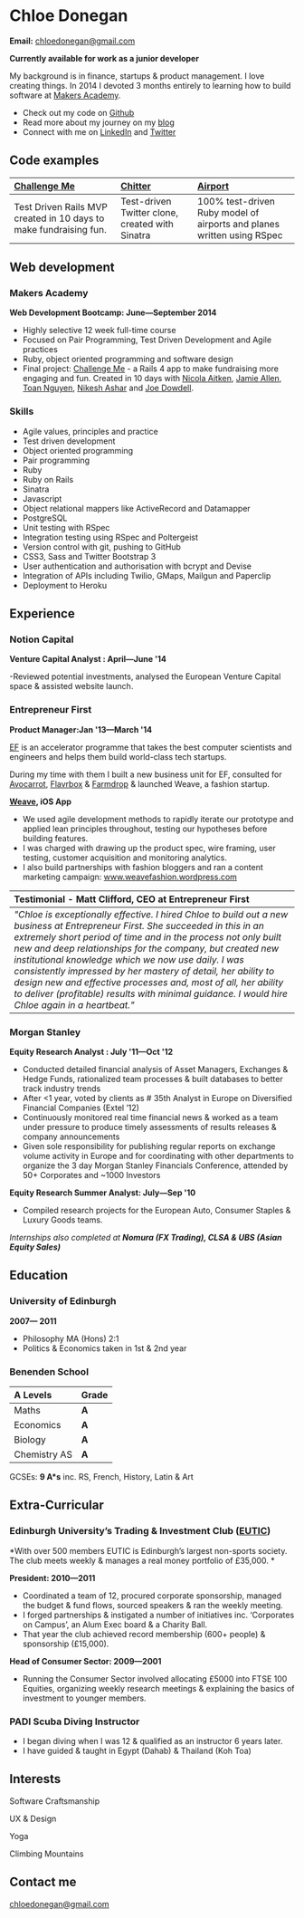 Chloe Donegan
==============

**Email:** [chloedonegan@gmail.com]

**Currently available for work as a junior developer**

My background is in finance, startups & product management.
I love creating things. In 2014 I devoted 3 months entirely to learning how to build software at [Makers Academy].

- Check out my code on [Github]
- Read more about my journey on my [blog]
- Connect with me on [LinkedIn] and [Twitter]

Code examples
-------------

| [Challenge Me] | [Chitter] | [Airport] |
|:--------------- |:-------- |:--------- |
| Test Driven Rails MVP created in 10 days to make fundraising fun. | Test-driven Twitter clone, created with Sinatra | 100% test-driven Ruby model of airports and planes written using RSpec |


Web development
---------------
### Makers Academy
**Web Development Bootcamp: June&mdash;September 2014**

- Highly selective 12 week full-time course
- Focused on Pair Programming, Test Driven Development and Agile practices
- Ruby, object oriented programming and software design
- Final project: [Challenge Me] - a Rails 4 app to make fundraising more engaging and fun. Created in 10 days with [Nicola Aitken], [Jamie Allen], [Toan Nguyen], [Nikesh Ashar] and [Joe Dowdell].

### Skills

  - Agile values, principles and practice
  - Test­ driven development
  - Object­ oriented programming
  - Pair programming
  - Ruby
  - Ruby on Rails
  - Sinatra
  - Javascript
  - Object relational mappers like ActiveRecord and Datamapper
  - PostgreSQL
  - Unit testing with RSpec
  - Integration testing using RSpec and Poltergeist
  - Version control with git, pushing to GitHub
  - CSS3, Sass and Twitter Bootstrap 3
  - User authentication and authorisation with bcrypt and Devise
  - Integration of APIs including Twilio, GMaps, Mailgun and Paperclip
  - Deployment to Heroku


Experience
----------
### Notion Capital

**Venture Capital Analyst : April&mdash;June '14**

-Reviewed potential investments, analysed the European Venture Capital space & assisted website launch.

### Entrepreneur  First
**Product Manager:Jan '13&mdash;March '14**

[EF] is an accelerator programme that takes the best computer scientists and engineers and helps them build world-class tech startups.

During my time with them I built a new business unit for EF, consulted for [Avocarrot], [Flavrbox] & [Farmdrop] & launched Weave, a fashion startup.

**[Weave], iOS App**
- We used agile development methods to rapidly iterate our prototype and applied lean principles throughout, testing our hypotheses before building features.
- I was charged with drawing up the product spec, wire framing, user testing, customer acquisition and monitoring analytics.
- I also build partnerships with fashion bloggers and ran a content marketing campaign: www.weavefashion.wordpress.com

|**Testimonial - Matt Clifford, CEO at Entrepreneur First**|
|:--------------- |
|_"Chloe is exceptionally effective. I hired Chloe to build out a new business at Entrepreneur First. She succeeded in this in an extremely short period of time and in the process not only built new and deep relationships for the company, but created new institutional knowledge which we now use daily. I was consistently impressed by her mastery of detail, her ability to design new and effective processes and, most of all, her ability to deliver (profitable) results with minimal guidance. I would hire Chloe again in a heartbeat."_|

### Morgan Stanley

**Equity Research Analyst : July '11&mdash;Oct '12**
- Conducted detailed financial analysis of Asset Managers, Exchanges & Hedge Funds, rationalized team processes & built databases to better track industry trends
- After <1 year, voted by clients as # 35th Analyst in Europe on Diversified Financial Companies (Extel ’12)
- Continuously monitored real time financial news & worked as a team under pressure to produce timely assessments of results releases & company announcements
- Given sole responsibility for publishing regular reports on exchange volume activity in Europe and for coordinating with other departments to organize the 3 day Morgan Stanley Financials Conference, attended by 50+ Corporates and ~1000 Investors

**Equity Research Summer Analyst: July&mdash;Sep '10**
- Compiled research projects for the European Auto, Consumer Staples & Luxury Goods teams.

_Internships also completed at **Nomura (FX Trading), CLSA & UBS (Asian Equity Sales)**_

Education
----------
### University of Edinburgh
**2007&mdash; 2011**
- Philosophy MA (Hons) 2:1
- Politics & Economics taken in 1st & 2nd year

### Benenden School
| **A Levels** | **Grade**|
|:------------ |:-------- |
| Maths        | **A** |
| Economics    | **A** |
| Biology      | **A** |
| Chemistry AS | **A** |

GCSEs: **9 A*s** inc. RS, French, History, Latin & Art

Extra-Curricular
----------

### Edinburgh University’s Trading & Investment Club ([EUTIC])

*With over 500 members EUTIC is Edinburgh’s largest non-sports society.
The club meets weekly & manages a real money portfolio of £35,000.
*

**President: 2010&mdash;2011**
- Coordinated a team of 12, procured corporate sponsorship, managed the budget & fund flows, sourced speakers & ran the weekly meeting.
- I forged partnerships & instigated a number of initiatives inc. ‘Corporates on Campus’, an Alum Exec board & a Charity Ball.
- That year the club achieved record membership (600+ people) & sponsorship (£15,000).

**Head of Consumer Sector: 2009&mdash;2001**
- Running the Consumer Sector involved allocating £5000 into FTSE 100 Equities, organizing weekly research meetings & explaining the basics of investment to younger members.

### PADI Scuba Diving Instructor
- I began diving when I was 12  & qualified as an instructor 6 years later.
- I have guided & taught in Egypt (Dahab) & Thailand (Koh Toa)

Interests
---------

Software Craftsmanship

UX & Design

Yoga

Climbing Mountains

Contact me
----------
[chloedonegan@gmail.com]

[chloedonegan@gmail.com]: mailto:chloedonegan@gmail.com
[Github]: https://github.com/csharpd
[blog]: http://geekchicme.tumblr.com/
[LinkedIn]: uk.linkedin.com/in/chloedonegan/
[Twitter]: https://twitter.com/ThisIsChloeD?lang=en
[Challenge Me]: https://github.com/yoshdog/challenge-me
[Chitter]: https://github.com/csharpd/Chitter
[Airport]: https://github.com/csharpd/Airport_rewrite
[EF]: http://www.joinef.com/
[Weave]: http://www.weaveuk.com/
[EUTIC]: http://www.eutic.org/
[Nicola Aitken]: https://github.com/aitkenster
[Jamie Allen]: https://github.com/jamieallen59
[Chloe Donegan]: https://github.com/csharpd
[Nikesh Ashar]: https://github.com/nikeshashar
[Joe Dowdell]: https://github.com/joedowdell
[Toan Nguyen]: https://github.com/yoshdog
[Avocarrot]: http://www.avocarrot.com/
[Flavrbox]: http://flavrbox.com/
[Farmdrop]: https://www.farmdrop.co.uk/#/
[Makers Academy]: http://www.makersacademy.com/






